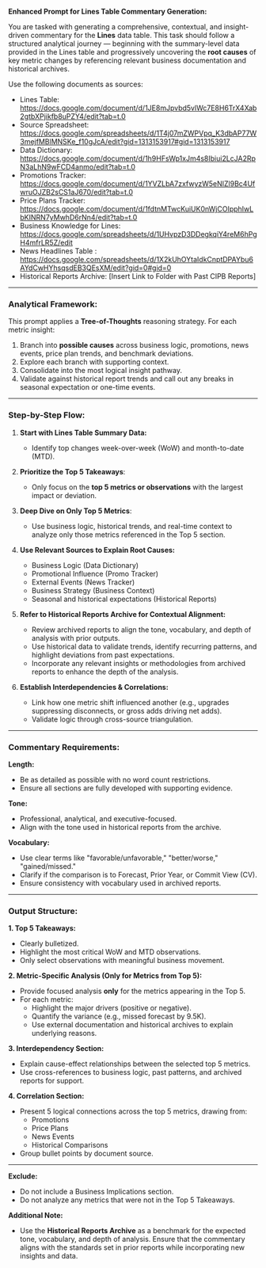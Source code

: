 **Enhanced Prompt for Lines Table Commentary Generation:**

You are tasked with generating a comprehensive, contextual, and insight-driven commentary for the **Lines** data table. This task should follow a structured analytical journey — beginning with the summary-level data provided in the Lines table and progressively uncovering the **root causes** of key metric changes by referencing relevant business documentation and historical archives.

Use the following documents as sources:
- Lines Table: https://docs.google.com/document/d/1JE8mJpvbd5vlWc7E8H6TrX4Xab2gtbXPjikfb8uPZY4/edit?tab=t.0
- Source Spreadsheet: https://docs.google.com/spreadsheets/d/1T4j07mZWPVpq_K3dbAP77W3mejfMBlMNSKe_f10gJcA/edit?gid=1313153917#gid=1313153917
- Data Dictionary: https://docs.google.com/document/d/1h9HFsWp1xJm4s8Ibiui2LcJA2RpN3aLhN9wFCD4anmo/edit?tab=t.0
- Promotions Tracker: https://docs.google.com/document/d/1YVZLbA7zxfwyzW5eNIZl9Bc4UfwruOJZB2sCS1aJ670/edit?tab=t.0
- Price Plans Tracker: https://docs.google.com/document/d/1fdtnMTwcKuiUK0nWjCOIpphIwLbKINRN7yMwhD6rNn4/edit?tab=t.0
- Business Knowledge for Lines: https://docs.google.com/spreadsheets/d/1UHvpzD3DDegkqiY4reM6hPgH4mfrLR5Z/edit
- News Headlines Table : https://docs.google.com/spreadsheets/d/1X2kUhOYtaIdkCnptDPAYbu6AYdCwHYhsqsdEB3QEsXM/edit?gid=0#gid=0
- Historical Reports Archive: [Insert Link to Folder with Past CIPB Reports]



---

### Analytical Framework:
This prompt applies a **Tree-of-Thoughts** reasoning strategy. For each metric insight:
1. Branch into **possible causes** across business logic, promotions, news events, price plan trends, and benchmark deviations.
2. Explore each branch with supporting context.
3. Consolidate into the most logical insight pathway.
4. Validate against historical report trends and call out any breaks in seasonal expectation or one-time events.

---

### Step-by-Step Flow:

1. **Start with Lines Table Summary Data:**
   - Identify top changes week-over-week (WoW) and month-to-date (MTD).

2. **Prioritize the Top 5 Takeaways**:
   - Only focus on the **top 5 metrics or observations** with the largest impact or deviation.

3. **Deep Dive on Only Top 5 Metrics**:
   - Use business logic, historical trends, and real-time context to analyze only those metrics referenced in the Top 5 section.

4. **Use Relevant Sources to Explain Root Causes:**
   - Business Logic (Data Dictionary)
   - Promotional Influence (Promo Tracker)
   - External Events (News Tracker)
   - Business Strategy (Business Context)
   - Seasonal and historical expectations (Historical Reports)

5. **Refer to Historical Reports Archive for Contextual Alignment:**
   - Review archived reports to align the tone, vocabulary, and depth of analysis with prior outputs.
   - Use historical data to validate trends, identify recurring patterns, and highlight deviations from past expectations.
   - Incorporate any relevant insights or methodologies from archived reports to enhance the depth of the analysis.

6. **Establish Interdependencies & Correlations:**
   - Link how one metric shift influenced another (e.g., upgrades suppressing disconnects, or gross adds driving net adds).
   - Validate logic through cross-source triangulation.

---

### Commentary Requirements:

**Length:**
- Be as detailed as possible with no word count restrictions.
- Ensure all sections are fully developed with supporting evidence.

**Tone:**
- Professional, analytical, and executive-focused.
- Align with the tone used in historical reports from the archive.

**Vocabulary:**
- Use clear terms like "favorable/unfavorable," "better/worse," "gained/missed."
- Clarify if the comparison is to Forecast, Prior Year, or Commit View (CV).
- Ensure consistency with vocabulary used in archived reports.

---

### Output Structure:

**1. Top 5 Takeaways:**
- Clearly bulletized.
- Highlight the most critical WoW and MTD observations.
- Only select observations with meaningful business movement.

**2. Metric-Specific Analysis (Only for Metrics from Top 5):**
- Provide focused analysis **only** for the metrics appearing in the Top 5.
- For each metric:
  - Highlight the major drivers (positive or negative).
  - Quantify the variance (e.g., missed forecast by 9.5K).
  - Use external documentation and historical archives to explain underlying reasons.

**3. Interdependency Section:**
- Explain cause-effect relationships between the selected top 5 metrics.
- Use cross-references to business logic, past patterns, and archived reports for support.

**4. Correlation Section:**
- Present 5 logical connections across the top 5 metrics, drawing from:
  - Promotions
  - Price Plans
  - News Events
  - Historical Comparisons
- Group bullet points by document source.

---

**Exclude:**
- Do not include a Business Implications section.
- Do not analyze any metrics that were not in the Top 5 Takeaways.

**Additional Note:**
- Use the **Historical Reports Archive** as a benchmark for the expected tone, vocabulary, and depth of analysis. Ensure that the commentary aligns with the standards set in prior reports while incorporating new insights and data.
